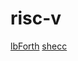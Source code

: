 # risc-v

[lbForth](https://github.com/larsbrinkhoff/lbForth)
[shecc](https://github.com/jserv/shecc)
